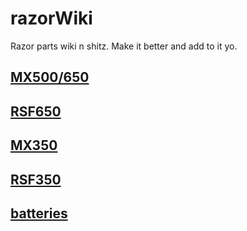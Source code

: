 # razorWiki

Razor parts wiki n shitz.  Make it better and add to it yo.

## [MX500/650](./mx500And650.md)

## [RSF650](./rsf650.md)

## [MX350](./mx350.md)

## [RSF350](./rsf350.md)

## [batteries](./batteries.md)

